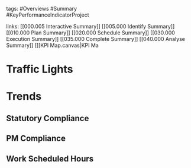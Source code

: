 tags:
	#Overviews
	#Summary	
	#KeyPerformanceIndicatorProject

links:
	[[000.005 Interactive Summary]]
	[[005.000 Identify Summary]]
	[[010.000 Plan Summary]]
	[[020.000 Schedule Summary]]
	[[030.000 Execution Summary]]
	[[035.000 Complete Summary]]
	[[040.000 Analyse Summary]]
	[[[KPI Map.canvas|KPI Ma
# Traffic Lights

# Trends
## Statutory Compliance 
## PM Compliance

## Work Scheduled Hours
